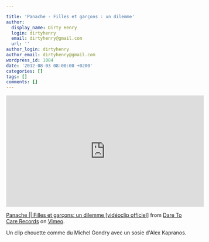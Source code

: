 ```yaml
---

title: 'Panache - Filles et garçons : un dilemme'
author:
  display_name: Dirty Henry
  login: dirtyhenry
  email: dirtyhenry@gmail.com
  url: ''
author_login: dirtyhenry
author_email: dirtyhenry@gmail.com
wordpress_id: 1084
date: '2012-08-03 08:00:00 +0200'
categories: []
tags: []
comments: []
---
```

<iframe src="http://player.vimeo.com/video/18633870?color=ffffff" width="540" height="304" frameborder="0" webkitAllowFullScreen mozallowfullscreen allowFullScreen></iframe> <p><a href="http://vimeo.com/18633870">Panache || Filles et garçons: un dilemme [vidéoclip officiel]</a> from <a href="http://vimeo.com/daretocarerecords">Dare To Care Records</a> on <a href="http://vimeo.com">Vimeo</a>.</p>

Un clip chouette comme du Michel Gondry avec un sosie d'Alex Kapranos.
